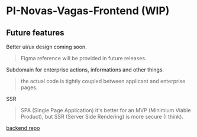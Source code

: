 # PI-Novas-Vagas-Frontend (WIP)

## Future features

Better ui/ux design coming soon.
> Figma reference will be provided in future releases.

Subdomain for enterprise actions, informations and other things.

> the actual code is tightly coupled between applicant and enterprise pages.

SSR

> SPA (Single Page Application) it's better for an MVP (Minimium Viable Product), but SSR (Server Side Rendering) is more secure (I think).

[backend repo](https://github.com/thiagorf/PI-Novas-Vagas-Backend)
